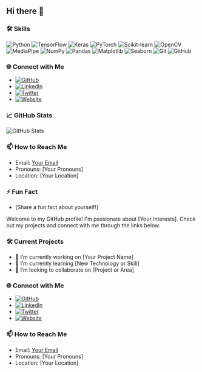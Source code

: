 ## Hi there 👋

### 🛠 Skills
![Python](https://img.shields.io/badge/Python-3776AB?style=flat&logo=python&logoColor=white) ![TensorFlow](https://img.shields.io/badge/TensorFlow-FF6F00?style=flat&logo=tensorflow&logoColor=white) ![Keras](https://img.shields.io/badge/Keras-D00000?style=flat&logo=keras&logoColor=white) ![PyTorch](https://img.shields.io/badge/PyTorch-EE4C2C?style=flat&logo=pytorch&logoColor=white) ![Scikit-learn](https://img.shields.io/badge/Scikit--learn-F7931E?style=flat&logo=scikit-learn&logoColor=white) ![OpenCV](https://img.shields.io/badge/OpenCV-5C3EE8?style=flat&logo=opencv&logoColor=white) ![MediaPipe](https://img.shields.io/badge/MediaPipe-4285F4?style=flat&logo=google&logoColor=white) ![NumPy](https://img.shields.io/badge/NumPy-013243?style=flat&logo=numpy&logoColor=white) ![Pandas](https://img.shields.io/badge/Pandas-150458?style=flat&logo=pandas&logoColor=white) ![Matplotlib](https://img.shields.io/badge/Matplotlib-013243?style=flat&logo=plotly&logoColor=white) ![Seaborn](https://img.shields.io/badge/Seaborn-3776AB?style=flat&logo=python&logoColor=white) ![Git](https://img.shields.io/badge/Git-F05032?style=flat&logo=git&logoColor=white) ![GitHub](https://img.shields.io/badge/GitHub-181717?style=flat&logo=github&logoColor=white)

### 🌐 Connect with Me
- [![GitHub](https://img.shields.io/badge/-GitHub-181717?style=flat&logo=github&logoColor=white)](https://github.com/YourUsername)
- [![LinkedIn](https://img.shields.io/badge/-LinkedIn-0077B5?style=flat&logo=linkedin&logoColor=white)](https://www.linkedin.com/in/YourUsername/)
- [![Twitter](https://img.shields.io/badge/-Twitter-1DA1F2?style=flat&logo=twitter&logoColor=white)](https://twitter.com/YourUsername)
- [![Website](https://img.shields.io/badge/-Website-4285F4?style=flat&logo=google-chrome&logoColor=white)](https://yourwebsite.com)

### 📈 GitHub Stats
![GitHub Stats](https://github-readme-stats.vercel.app/api?username=YourUsername&show_icons=true&count_private=true&hide=stars,prs,issues,contribs&theme=radical)

### 📫 How to Reach Me
- Email: [Your Email](mailto:youremail@example.com)
- Pronouns: [Your Pronouns]
- Location: [Your Location]

### ⚡ Fun Fact
- [Share a fun fact about yourself!]

Welcome to my GitHub profile! I'm passionate about [Your Interests]. Check out my projects and connect with me through the links below.

### 🛠 Current Projects
- 🌱 I’m currently working on [Your Project Name]
- 🧠 I’m currently learning [New Technology or Skill]
- 🤝 I’m looking to collaborate on [Project or Area]

### 🌐 Connect with Me
- [![GitHub](https://img.shields.io/badge/-GitHub-181717?style=flat&logo=github&logoColor=white)](https://github.com/YourUsername)
- [![LinkedIn](https://img.shields.io/badge/-LinkedIn-0077B5?style=flat&logo=linkedin&logoColor=white)](https://www.linkedin.com/in/YourUsername/)
- [![Twitter](https://img.shields.io/badge/-Twitter-1DA1F2?style=flat&logo=twitter&logoColor=white)](https://twitter.com/YourUsername)
- [![Website](https://img.shields.io/badge/-Website-4285F4?style=flat&logo=google-chrome&logoColor=white)](https://yourwebsite.com)

### 📫 How to Reach Me
- Email: [Your Email](mailto:youremail@example.com)
- Pronouns: [Your Pronouns]
- Location: [Your Location]

